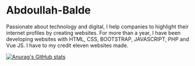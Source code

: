 # Abdoullah-Balde
Passionate about technology and digital, I help companies to highlight their internet profiles by creating
websites. For more than a year, I have been developing websites with HTML, CSS, BOOTSTRAP,
JAVASCRIPT, PHP and Vue JS. I have to my credit eleven websites made.

[![Anurag's GitHub stats](https://github-readme-stats.vercel.app/api?username=Baldeabdoullah)](https://github.com/anuraghazra/github-readme-stats)
